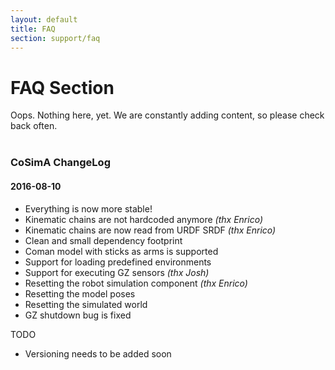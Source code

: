 ```yaml
---
layout: default
title: FAQ
section: support/faq
---
```

<style>
  h3 {
    margin: 40px 0px 20px 0px;
  }
</style>
<div class="page-header">
  <h1>FAQ Section</h1>
</div>

Oops. Nothing here, yet. We are constantly adding content, so please check back often.

### CoSimA ChangeLog

#### 2016-08-10

- Everything is now more stable!
- Kinematic chains are not hardcoded anymore _(thx Enrico)_
- Kinematic chains are now read from URDF SRDF _(thx Enrico)_
- Clean and small dependency footprint
- Coman model with sticks as arms is supported
- Support for loading predefined environments
- Support for executing GZ sensors _(thx Josh)_
- Resetting the robot simulation component _(thx Enrico)_
- Resetting the model poses
- Resetting the simulated world
- GZ shutdown bug is fixed

TODO

- Versioning needs to be added soon
